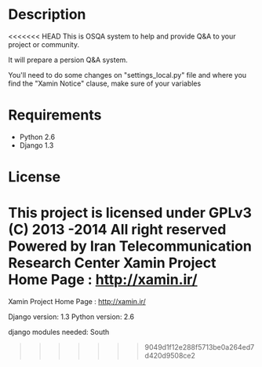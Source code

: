Description
===========

<<<<<<< HEAD
This is OSQA system to help and provide Q&A to your project or community.

It will prepare a persion Q&A system.

You'll need to do some changes on "settings_local.py" file and 
where you find the "Xamin Notice" clause, make sure of your variables

Requirements
============
 - Python 2.6 
 - Django 1.3

License
=======
This project is licensed under GPLv3
(C) 2013 -2014
All right reserved
Powered by Iran Telecommunication Research Center
Xamin Project Home Page : http://xamin.ir/
=======
Xamin Project Home Page : http://xamin.ir/


Django version: 1.3
Python version: 2.6

django modules needed:
    South
>>>>>>> 9049d1f12e288f5713be0a264ed7d420d9508ce2
